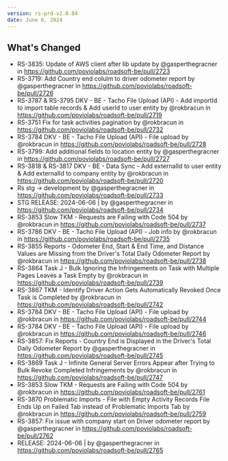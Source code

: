 ```yaml
---
version: rs-prd-v2.0.84
date: June 6, 2024
---
```


## What's Changed
* RS-3835: Update of AWS client after lib update by @gasperthegracner in https://github.com/poviolabs/roadsoft-be/pull/2723
* RS-3719: Add Country end colulm to driver odometer report by @gasperthegracner in https://github.com/poviolabs/roadsoft-be/pull/2726
* RS-3787 & RS-3795 DKV - BE - Tacho File Upload (API) - Add importId to import table records & Add userId to user entity by @rokbracun in https://github.com/poviolabs/roadsoft-be/pull/2719
* RS-3751 Fix for task activities pagination by @rokbracun in https://github.com/poviolabs/roadsoft-be/pull/2732
* RS-3784 DKV - BE - Tacho File Upload (API) - File upload by @rokbracun in https://github.com/poviolabs/roadsoft-be/pull/2728
* RS-3799: Add additional fields to location entity by @gasperthegracner in https://github.com/poviolabs/roadsoft-be/pull/2727
* RS-3818 & RS-3817 DKV - BE - Data Sync - Add externalId to user entity & Add externalId to company entity by @rokbracun in https://github.com/poviolabs/roadsoft-be/pull/2720
* Rs stg -> development by @gasperthegracner in https://github.com/poviolabs/roadsoft-be/pull/2733
* STG RELEASE: 2024-06-06 | by @gasperthegracner in https://github.com/poviolabs/roadsoft-be/pull/2734
* RS-3853 Slow TKM - Requests are Failing with Code 504 by @rokbracun in https://github.com/poviolabs/roadsoft-be/pull/2737
* RS-3786 DKV - BE - Tacho File Upload (API) - Job info by @rokbracun in https://github.com/poviolabs/roadsoft-be/pull/2735
* RS-3855 Reports - Odometer End, Start & End Time, and Distance Values are Missing from the Driver's Total Daily Odometer Report by @rokbracun in https://github.com/poviolabs/roadsoft-be/pull/2738
* RS-3864 Task J - Bulk Ignoring the Infringements on Task with Multiple Pages Leaves a Task Empty by @rokbracun in https://github.com/poviolabs/roadsoft-be/pull/2739
* RS-3867 TKM - Identify Driver Action Gets Automatically Revoked Once Task is Completed by @rokbracun in https://github.com/poviolabs/roadsoft-be/pull/2742
* RS-3784 DKV - BE - Tacho File Upload (API) - File upload by @rokbracun in https://github.com/poviolabs/roadsoft-be/pull/2744
* RS-3784 DKV - BE - Tacho File Upload (API) - File upload by @rokbracun in https://github.com/poviolabs/roadsoft-be/pull/2746
* RS-3857: Fix Reports - Country End is Displayed in the Driver's Total Daily Odometer Report by @gasperthegracner in https://github.com/poviolabs/roadsoft-be/pull/2745
* RS-3869 Task J - Infinite General Server Errors Appear after Trying to Bulk Revoke Completed Infringements by @rokbracun in https://github.com/poviolabs/roadsoft-be/pull/2747
* RS-3853 Slow TKM - Requests are Failing with Code 504 by @rokbracun in https://github.com/poviolabs/roadsoft-be/pull/2761
* RS-3870 Problematic Imports - File with Empty Activity Records File Ends Up on Failed Tab instead of Problematic Imports Tab by @rokbracun in https://github.com/poviolabs/roadsoft-be/pull/2759
* RS-3857: Fix issue with company start on Driver odometer report by @gasperthegracner in https://github.com/poviolabs/roadsoft-be/pull/2762
* RELEASE: 2024-06-06 | by @gasperthegracner in https://github.com/poviolabs/roadsoft-be/pull/2765